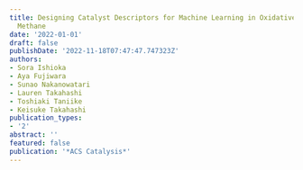```yaml
---
title: Designing Catalyst Descriptors for Machine Learning in Oxidative Coupling of
  Methane
date: '2022-01-01'
draft: false
publishDate: '2022-11-18T07:47:47.747323Z'
authors:
- Sora Ishioka
- Aya Fujiwara
- Sunao Nakanowatari
- Lauren Takahashi
- Toshiaki Taniike
- Keisuke Takahashi
publication_types:
- '2'
abstract: ''
featured: false
publication: '*ACS Catalysis*'
---
```


